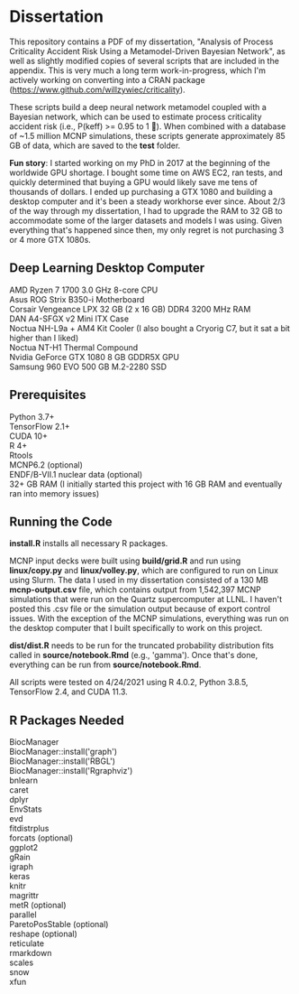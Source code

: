 # Dissertation

This repository contains a PDF of my dissertation, "Analysis of Process Criticality Accident Risk Using a Metamodel-Driven Bayesian Network", as well as slightly modified copies of several scripts that are included in the appendix. This is very much a long term work-in-progress, which I'm actively working on converting into a CRAN package (https://www.github.com/willzywiec/criticality).  

These scripts build a deep neural network metamodel coupled with a Bayesian network, which can be used to estimate process criticality accident risk (i.e., P(keff) >= 0.95 to 1 🤯). When combined with a database of ~1.5 million MCNP simulations, these scripts generate approximately 85 GB of data, which are saved to the **test** folder.  

**Fun story**: I started working on my PhD in 2017 at the beginning of the worldwide GPU shortage. I bought some time on AWS EC2, ran tests, and quickly determined that buying a GPU would likely save me tens of thousands of dollars. I ended up purchasing a GTX 1080 and building a desktop computer and it's been a steady workhorse ever since. About 2/3 of the way through my dissertation, I had to upgrade the RAM to 32 GB to accommodate some of the larger datasets and models I was using. Given everything that's happened since then, my only regret is not purchasing 3 or 4 more GTX 1080s.  

## Deep Learning Desktop Computer
AMD Ryzen 7 1700 3.0 GHz 8-core CPU  
Asus ROG Strix B350-i Motherboard  
Corsair Vengeance LPX 32 GB (2 x 16 GB) DDR4 3200 MHz RAM  
DAN A4-SFGX v2 Mini ITX Case  
Noctua NH-L9a + AM4 Kit Cooler (I also bought a Cryorig C7, but it sat a bit higher than I liked)  
Noctua NT-H1 Thermal Compound  
Nvidia GeForce GTX 1080 8 GB GDDR5X GPU  
Samsung 960 EVO 500 GB M.2-2280 SSD  

## Prerequisites
Python 3.7+  
TensorFlow 2.1+  
CUDA 10+  
R 4+  
Rtools  
MCNP6.2 (optional)  
ENDF/B-VII.1 nuclear data (optional)  
32+ GB RAM (I initially started this project with 16 GB RAM and eventually ran into memory issues)  

## Running the Code
**install.R** installs all necessary R packages.

MCNP input decks were built using **build/grid.R** and run using **linux/copy.py** and **linux/volley.py**, which are configured to run on Linux using Slurm. The data I used in my dissertation consisted of a 130 MB **mcnp-output.csv** file, which contains output from 1,542,397 MCNP simulations that were run on the Quartz supercomputer at LLNL. I haven't posted this .csv file or the simulation output because of export control issues. With the exception of the MCNP simulations, everything was run on the desktop computer that I built specifically to work on this project.  

**dist/dist.R** needs to be run for the truncated probability distribution fits called in **source/notebook.Rmd** (e.g., 'gamma'). Once that's done, everything can be run from **source/notebook.Rmd**.    
  
All scripts were tested on 4/24/2021 using R 4.0.2, Python 3.8.5, TensorFlow 2.4, and CUDA 11.3.  

## R Packages Needed
BiocManager  
BiocManager::install('graph')  
BiocManager::install('RBGL')  
BiocManager::install('Rgraphviz')  
bnlearn  
caret  
dplyr  
EnvStats  
evd  
fitdistrplus  
forcats (optional)  
ggplot2  
gRain  
igraph  
keras  
knitr  
magrittr  
metR (optional)  
parallel  
ParetoPosStable (optional)  
reshape (optional)  
reticulate  
rmarkdown  
scales  
snow  
xfun  

